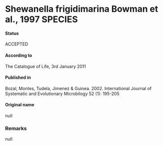 Shewanella frigidimarina Bowman et al., 1997 SPECIES
=======

#### Status
ACCEPTED

#### According to
The Catalogue of Life, 3rd January 2011

#### Published in
Bozal, Montes, Tudela, Jimenez & Guinea. 2002. International Journal of Systematic and Evolutionary Microbilogy 52 (1): 195-205

#### Original name
null

### Remarks
null